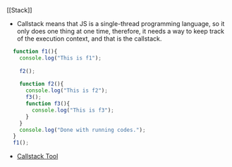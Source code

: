 [[Stack]]
- Callstack means that JS is a single-thread programming language, so it only does one thing at one time, therefore, it needs a way to keep track of the execution context, and that is the callstack.
```Javascript
  function f1(){
    console.log("This is f1");
    
    f2();
    
    function f2(){
      console.log("This is f2");
      f3();
      function f3(){
        console.log("This is f3");
      }
    }
    console.log("Done with running codes.");
  }
  f1();
```
- [Callstack Tool](http://latentflip.com/loupe/?code=ZnVuY3Rpb24gZjEoKSB7CiAgY29uc29sZS5sb2coJ1RoaXMgaXMgZjEnKQoKICBmMigpCgogIGZ1bmN0aW9uIGYyKCkgewogICAgY29uc29sZS5sb2coJ1RoaXMgaXMgZjInKQoKICAgIGYzKCkKCiAgICBmdW5jdGlvbiBmMygpIHsKICAgICAgY29uc29sZS5sb2coJ1RoaXMgaXMgZjMnKQoKICAgICAgY29uc29sZS5sb2coJ2YzIGRvbmUnKQogICAgfQoKICAgIGNvbnNvbGUubG9nKCdmMiBkb25lJykKICB9CgogIGNvbnNvbGUubG9nKCdmMSBkb25lJykKfQoKZjEoKQ%3D%3D!!!PGJ1dHRvbj5DbGljayBtZSE8L2J1dHRvbj4%3D)